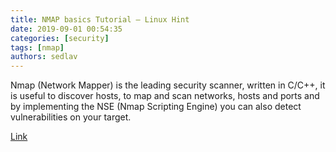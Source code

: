 ```yaml
---
title: NMAP basics Tutorial – Linux Hint
date: 2019-09-01 00:54:35
categories: [security]
tags: [nmap]
authors: sedlav
---
```


Nmap (Network Mapper) is the leading security scanner, written in C/C++, it is useful to discover hosts, to map and scan networks, hosts and ports and by implementing the NSE (Nmap Scripting Engine) you can also detect vulnerabilities on your target.

[Link](https://linuxhint.com/nmap_basics_tutorial/)
